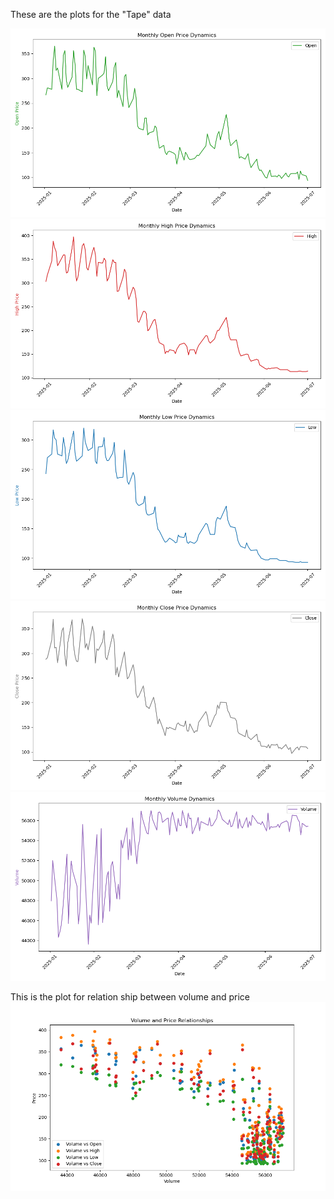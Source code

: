 These are the plots for the "Tape" data

![](https://github.com/UoB-DSMP-2023-24/dsmp-2024-group-16/blob/wilsonzhou123-code/visualization/Figure_1.png)
![](https://github.com/UoB-DSMP-2023-24/dsmp-2024-group-16/blob/wilsonzhou123-code/visualization/Figure_2.png)
![](https://github.com/UoB-DSMP-2023-24/dsmp-2024-group-16/blob/wilsonzhou123-code/visualization/Figure_3.png)
![](https://github.com/UoB-DSMP-2023-24/dsmp-2024-group-16/blob/wilsonzhou123-code/visualization/Figure_4.png)
![](https://github.com/UoB-DSMP-2023-24/dsmp-2024-group-16/blob/wilsonzhou123-code/visualization/Figure_5.png)


This is the plot for relation ship between volume and price
![](https://github.com/UoB-DSMP-2023-24/dsmp-2024-group-16/blob/wilsonzhou123-code/visualization/relationship.png)

